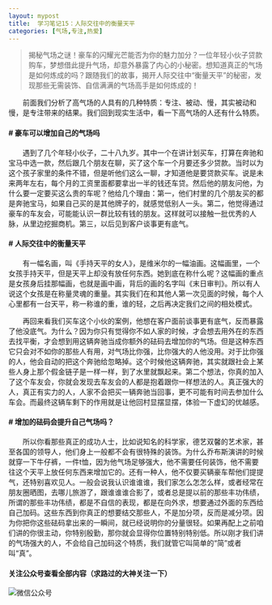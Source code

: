 ```yaml
---
layout: mypost
title:  学习笔记15：人际交往中的衡量天平
categories: [气场,专注,热爱]
---
```


> 揭秘气场之谜！豪车的闪耀光芒能否为你的魅力加分？一位年轻小伙子贷款购车，梦想借此提升气场，却意外暴露了内心的小秘密。想知道真正的气场是如何炼成的吗？跟随我们的故事，揭开人际交往中“衡量天平”的秘密，发现那些无需装饰、自信满满的气场高手是如何炼成的！

&emsp;&emsp;前面我们分析了高气场的人具有的几种特质：专注、被动、慢，其实被动和慢，是专注带来的结果。我们回到现实生活中，看一下高气场的人还有什么特质。

#### # 豪车可以增加自己的气场吗

&emsp;&emsp;遇到了几个年轻小伙子，二十八九岁。其中一个在讲计划买车，打算在奔驰和宝马中选一款，然后跟几个朋友在聊，买了这个车一个月要还多少贷款。当时以为这个孩子家里的条件不错，但是听他们这么一聊，才知道他是要贷款买车。说是未来两年左右，每个月的工资里面都要拿出一半的钱还车贷。然后他的朋友问他，为什么要一定要买这么贵的车呢？他给几个理由：第一，他们村里的几个朋友买的都是奔驰宝马，如果自己买的是其他牌子的，就感觉低别人一头。第二，他觉得通过豪车的车友会，可能能认识一群比较有钱的朋友。这样就可以接触一批优秀的人脉，从里边挖掘商机。第三，以后见到客户谈事更有底气。

#### # 人际交往中的衡量天平
&emsp;&emsp;有一幅名画，叫《手持天平的女人》，是维米尔的一幅油画。这幅画里，一个女孩手持天平，但是天平上却没有放任何东西。她到底在称什么呢？这幅画的重点是女孩身后挂那幅画，也就是画中画，背后的画的名字叫《末日审判》。所以有人说这个女孩是在称量灵魂的重量。其实我们在和其他人第一次见面的时候，每个人心里都有一台天平，称一称谁的重，谁的轻，之后再决定我们之间的相处模式。

&emsp;&emsp;再回来看我们买车这个小伙的案例，他想在客户面前谈事更有底气，反而暴露了他没底气。为什么？因为你只有觉得你不如人家的时候，才会想去用外在的东西去找平衡，才会想到用这辆奔驰当成你额外的砝码去增加你的气场。但是这种东西它只会对不如你的那些人有用，对气场比你强，比你强大的人他没用。对于比你强的人，他会自动的把这个奔驰给忽略掉。这个时候他这辆奔驰，其实就跟社会上某些人身上那个假金链子是一样一样，到了水里就飘起来。第二个想法，你真的加入了这个车友会，你就会发现去车友会的人都是抱着跟你一样想法的人。真正强大的人，真正有实力的人，人家不会把买一辆奔驰当回事，更不可能有时间去参加什么车会。而最终这辆车剩下的作用就是让他回村显摆显摆，体验一下虚幻的优越感。
#### # 增加的砝码会提升自己气场吗？
&emsp;&emsp;所以你看那些真正的成功人士，比如说知名的科学家，德艺双馨的艺术家，甚至各国的领导人，他们身上一般都不会有很特殊的装饰。为什么乔布斯演讲的时候就穿一下牛仔裤，一件t恤，因为他气场足够强大，他不需要任何装饰，他不需要往这个天平上放任何东西来增加它的。还有一种人，他不仅要买辆豪车帮他们提提气，还特别喜欢见人。一般会说我认识谁谁谁，我们家怎么怎怎么样，或者经常在朋友圈晒图，去哪儿旅游了，跟谁谁谁合影了，或者总是提以前的那些丰功伟绩，所谓的那些丰功伟绩，都是不自信的表现，都是在向外求，想要通过外面的东西给自己加码。这些东西到你真正的想要结交那些人，不是加分项，反而是减分项。因为你把你这些砝码拿出来的一瞬间，就已经说明你的分量很轻。如果再配上之前咱们讲的你很主动，你特别殷勤，那你就会显得你位置特别特别低。所以刚才我们讲的气场强大的人，不会给自己加码这个特质，我们就管它叫简单的“简”或者叫“真”。

#### 关注公众号查看全部内容（求路过的大神关注一下）
![微信公众号](https://www.zahui.top/posts/2025/03/21/001.jpg)
